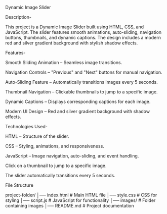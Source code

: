 Dynamic Image Slider

Description-

This project is a Dynamic Image Slider built using HTML, CSS, and JavaScript. The slider features smooth animations, auto-sliding, navigation buttons, thumbnails, and dynamic captions. The design includes a modern red and silver gradient background with stylish shadow effects.

Features-

Smooth Sliding Animation – Seamless image transitions.

Navigation Controls – "Previous" and "Next" buttons for manual navigation.

Auto-Sliding Feature – Automatically transitions images every 5 seconds.

Thumbnail Navigation – Clickable thumbnails to jump to a specific image.

Dynamic Captions – Displays corresponding captions for each image.

Modern UI Design – Red and silver gradient background with shadow effects.

Technologies Used-

HTML – Structure of the slider.

CSS – Styling, animations, and responsiveness.

JavaScript – Image navigation, auto-sliding, and event handling.

Click on a thumbnail to jump to a specific image.

The slider automatically transitions every 5 seconds.

File Structure

project-folder/
│── index.html      # Main HTML file
│── style.css       # CSS for styling
│── script.js       # JavaScript for functionality
│── images/         # Folder containing images
│── README.md       # Project documentation

